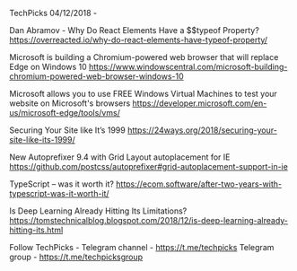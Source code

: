 TechPicks 04/12/2018 -

Dan Abramov - Why Do React Elements Have a $$typeof Property?
https://overreacted.io/why-do-react-elements-have-typeof-property/

Microsoft is building a Chromium-powered web browser that will replace Edge on Windows 10
https://www.windowscentral.com/microsoft-building-chromium-powered-web-browser-windows-10

Microsoft allows you to use FREE Windows Virtual Machines to test your website on Microsoft's browsers
https://developer.microsoft.com/en-us/microsoft-edge/tools/vms/

Securing Your Site like It’s 1999
https://24ways.org/2018/securing-your-site-like-its-1999/

New Autoprefixer 9.4 with Grid Layout autoplacement for IE
https://github.com/postcss/autoprefixer#grid-autoplacement-support-in-ie

TypeScript – was it worth it?
https://ecom.software/after-two-years-with-typescript-was-it-worth-it/

Is Deep Learning Already Hitting Its Limitations?
https://tomstechnicalblog.blogspot.com/2018/12/is-deep-learning-already-hitting-its.html

Follow TechPicks -
Telegram channel - https://t.me/techpicks
Telegram group - https://t.me/techpicksgroup